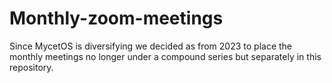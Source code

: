 # Monthly-zoom-meetings
Since MycetOS is diversifying we decided as from 2023 to place the monthly meetings no longer under a compound series but separately in this repository.
